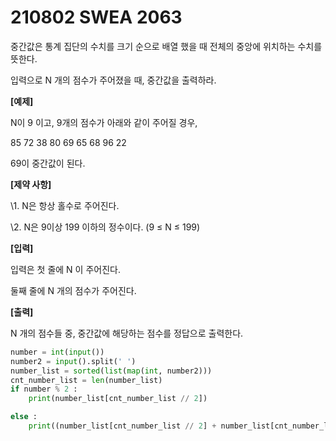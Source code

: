 # 210802 SWEA 2063

중간값은 통계 집단의 수치를 크기 순으로 배열 했을 때 전체의 중앙에 위치하는 수치를 뜻한다.

입력으로 N 개의 점수가 주어졌을 때, 중간값을 출력하라.


**[예제]**

N이 9 이고, 9개의 점수가 아래와 같이 주어질 경우,

85 72 38 80 69 65 68 96 22

69이 중간값이 된다.


**[제약 사항]**

\1. N은 항상 홀수로 주어진다.

\2. N은 9이상 199 이하의 정수이다. (9 ≤ N ≤ 199)


**[입력]**

입력은 첫 줄에 N 이 주어진다.

둘째 줄에 N 개의 점수가 주어진다.


**[출력]**

N 개의 점수들 중, 중간값에 해당하는 점수를 정답으로 출력한다.

```PYTHON
number = int(input())
number2 = input().split(' ')
number_list = sorted(list(map(int, number2)))
cnt_number_list = len(number_list)
if number % 2 :
    print(number_list[cnt_number_list // 2])

else :
    print((number_list[cnt_number_list // 2] + number_list[cnt_number_list // 2 + 1] )/ 2)
```